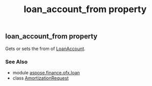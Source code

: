 ﻿---
title: loan_account_from property
second_title: Aspose.Finance for Python via .NET API References
description: 
type: docs
weight: 40
url: /python-net/aspose.finance.ofx.loan/amortizationrequest/loan_account_from/
is_root: false
---

## loan_account_from property


Gets or sets the from of [LoanAccount](/finance/python-net/aspose.finance.ofx/loanaccount).

### See Also
* module [aspose.finance.ofx.loan](../../)
* class [AmortizationRequest](/finance/python-net/aspose.finance.ofx.loan/amortizationrequest)

